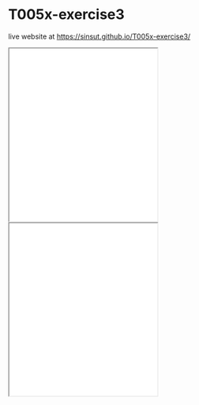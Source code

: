 # T005x-exercise3

live website at
 https://sinsut.github.io/T005x-exercise3/
 
  <iframe src=”https://sinsut.github.io/leaflet-map-simple” width=”90%” height=350></iframe>

<iframe src=”https://sinsut.github.io/highcharts-scatter-csv” width=”90%” height=350></iframe>
